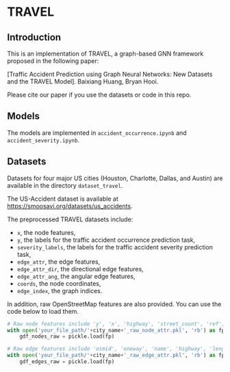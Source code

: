 # TRAVEL

## Introduction

This is an implementation of TRAVEL, a graph-based GNN framework proposed in the following paper:

[Traffic Accident Prediction using Graph Neural Networks: New Datasets and the TRAVEL Model].
Baixiang Huang, Bryan Hooi.

Please cite our paper if you use the datasets or code in this repo.

## Models

The models are implemented in `accident_occurrence.ipynb` and `accident_severity.ipynb`.

## Datasets

Datasets for four major US cities (Houston, Charlotte, Dallas, and Austin) are available in the directory `dataset_travel`.

The US-Accident dataset is available at https://smoosavi.org/datasets/us_accidents. 

The preprocessed TRAVEL datasets include:
- `x`, the node features,
- `y`, the labels for the traffic accident occurrence prediction task,
- `severity_labels`, the labels for the traffic accident severity prediction task,
- `edge_attr`, the edge features,
- `edge_attr_dir`, the directional edge features,
- `edge_attr_ang`, the angular edge features,
- `coords`, the node coordinates,
- `edge_index`, the graph indices.

In addition, raw OpenStreetMap features are also provided. You can use the code below to load them.
```python
# Raw node features include 'y', 'x', 'highway', 'street_count', 'ref', 'geometry', 'accident_cnt', 'Severity'
with open('your_file_path/'+city_name+'_raw_node_attr.pkl', 'rb') as fp:
    gdf_nodes_raw = pickle.load(fp)

# Raw edge features include 'osmid', 'oneway', 'name', 'highway', 'length', 'ref', 'lanes', 'geometry', 'bridge', 'maxspeed', 'access', 'tunnel', 'junction'
with open('your_file_path/'+city_name+'_raw_edge_attr.pkl', 'rb') as fp:
    gdf_edges_raw = pickle.load(fp)
```
